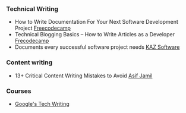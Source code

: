 
### Technical Writing

- How to Write Documentation For Your Next Software Development Project [Freecodecamp](https://www.freecodecamp.org/news/how-to-write-documentation-for-your-next-software-development-project/)
- Technical Blogging Basics – How to Write Articles as a Developer [Frecodecamp](https://www.freecodecamp.org/news/technical-blogging-basics/)
- Documents every successful software project needs [KAZ Software](https://kaz.com.bd/blog/2020/1/9/documents-every-successful-software-project-needs)

### Content writing

- 13+ Critical Content Writing Mistakes to Avoid [Asif Jamil](https://asif-jamil.com/content-writing-mistakes-to-avoid/)

### Courses

- [Google's Tech Writing](https://developers.google.com/tech-writing)